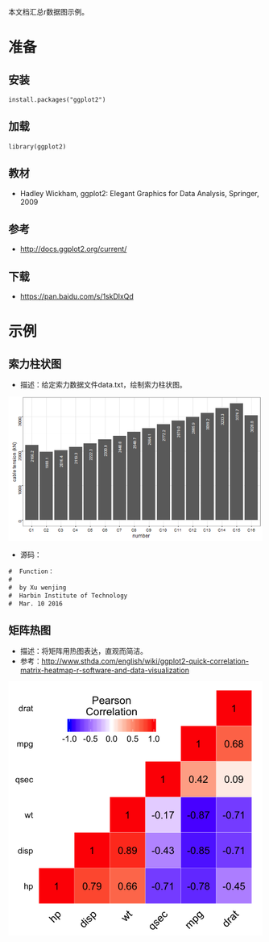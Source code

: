 本文档汇总r数据图示例。
# 准备
## 安装
    install.packages("ggplot2")
## 加载
    library(ggplot2)
## 教材
   - Hadley Wickham, ggplot2: Elegant Graphics for Data Analysis, Springer, 2009
## 参考
   - <http://docs.ggplot2.org/current/>
## 下载
   - <https://pan.baidu.com/s/1skDlxQd>

# 示例
## 索力柱状图

- 描述：给定索力数据文件data.txt，绘制索力柱状图。

![开源桥索力分布](./p001.png)

- 源码：

```
#  Function：
#
#  by Xu wenjing
#  Harbin Institute of Technology
#  Mar. 10 2016
```
## 矩阵热图

- 描述：将矩阵用热图表达，直观而简洁。
- 参考：<http://www.sthda.com/english/wiki/ggplot2-quick-correlation-matrix-heatmap-r-software-and-data-visualization>

![相关系数矩阵](./p002.png)


